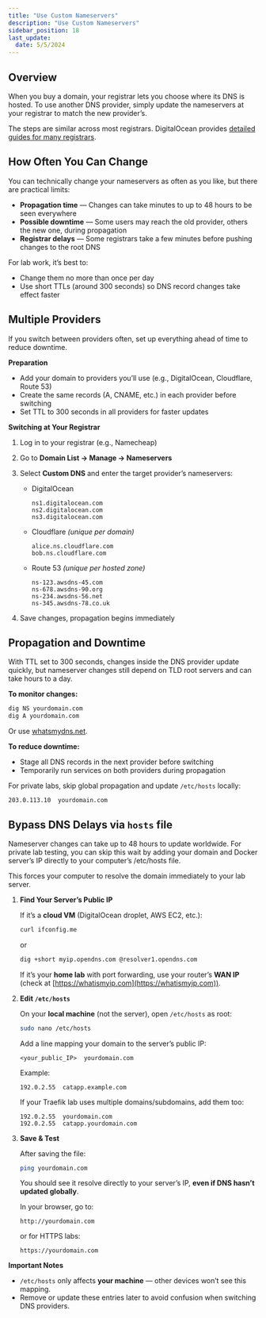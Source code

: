 ```yaml
---
title: "Use Custom Nameservers"
description: "Use Custom Nameservers"
sidebar_position: 18
last_update:
  date: 5/5/2024
---
```



## Overview

When you buy a domain, your registrar lets you choose where its DNS is hosted. To use another DNS provider, simply update the nameservers at your registrar to match the new provider’s.

The steps are similar across most registrars. DigitalOcean provides [detailed guides for many registrars](https://docs.digitalocean.com/products/networking/dns/getting-started/dns-registrars/#update-your-domains-delegation).


## How Often You Can Change 

You can technically change your nameservers as often as you like, but there are practical limits:

- **Propagation time** — Changes can take minutes to up to 48 hours to be seen everywhere
- **Possible downtime** — Some users may reach the old provider, others the new one, during propagation
- **Registrar delays** — Some registrars take a few minutes before pushing changes to the root DNS

For lab work, it’s best to:

- Change them no more than once per day
- Use short TTLs (around 300 seconds) so DNS record changes take effect faster


## Multiple Providers 

If you switch between providers often, set up everything ahead of time to reduce downtime.

**Preparation**

- Add your domain to providers you’ll use (e.g., DigitalOcean, Cloudflare, Route 53)
- Create the same records (A, CNAME, etc.) in each provider before switching
- Set TTL to 300 seconds in all providers for faster updates

**Switching at Your Registrar**

1. Log in to your registrar (e.g., Namecheap)

2. Go to **Domain List → Manage → Nameservers**

3. Select **Custom DNS** and enter the target provider’s nameservers:

    - DigitalOcean

        ```
        ns1.digitalocean.com
        ns2.digitalocean.com
        ns3.digitalocean.com
        ```

    - Cloudflare *(unique per domain)*

        ```
        alice.ns.cloudflare.com
        bob.ns.cloudflare.com
        ```

    - Route 53 *(unique per hosted zone)*

        ```
        ns-123.awsdns-45.com
        ns-678.awsdns-90.org
        ns-234.awsdns-56.net
        ns-345.awsdns-78.co.uk
        ```

4. Save changes, propagation begins immediately


## Propagation and Downtime

With TTL set to 300 seconds, changes inside the DNS provider update quickly, but nameserver changes still depend on TLD root servers and can take hours to a day.

**To monitor changes:**

```bash
dig NS yourdomain.com
dig A yourdomain.com
```

Or use [whatsmydns.net](https://www.whatsmydns.net).

**To reduce downtime:**

- Stage all DNS records in the next provider before switching
- Temporarily run services on both providers during propagation

For private labs, skip global propagation and update `/etc/hosts` locally:

```
203.0.113.10  yourdomain.com
```

## Bypass DNS Delays via `hosts` file 

Nameserver changes can take up to 48 hours to update worldwide. For private lab testing, you can skip this wait by adding your domain and Docker server’s IP directly to your computer’s /etc/hosts file.

This forces your computer to resolve the domain immediately to your lab server.

1. **Find Your Server’s Public IP**

    If it’s a **cloud VM** (DigitalOcean droplet, AWS EC2, etc.):

    ```bash
    curl ifconfig.me
    ```

    or

    ```bash
    dig +short myip.opendns.com @resolver1.opendns.com
    ```

    If it’s your **home lab** with port forwarding, use your router’s **WAN IP** (check at [https://whatismyip.com](https://whatismyip.com)).


2. **Edit `/etc/hosts`**

    On your **local machine** (not the server), open `/etc/hosts` as root:

    ```bash
    sudo nano /etc/hosts
    ```

    Add a line mapping your domain to the server’s public IP:

    ```
    <your_public_IP>  yourdomain.com
    ```

    Example:

    ```
    192.0.2.55  catapp.example.com
    ```

    If your Traefik lab uses multiple domains/subdomains, add them too:

    ```
    192.0.2.55  yourdomain.com
    192.0.2.55  catapp.yourdomain.com
    ```


3. **Save & Test**

    After saving the file:

    ```bash
    ping yourdomain.com
    ```

    You should see it resolve directly to your server’s IP, **even if DNS hasn’t updated globally**.

    In your browser, go to:

    ```
    http://yourdomain.com
    ```

    or for HTTPS labs:

    ```
    https://yourdomain.com
    ```


**Important Notes**

- `/etc/hosts` only affects **your machine** — other devices won’t see this mapping.
- Remove or update these entries later to avoid confusion when switching DNS providers.
